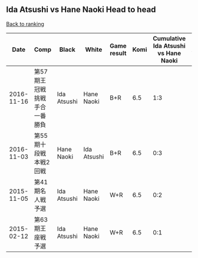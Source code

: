 ## Ida Atsushi vs Hane Naoki Head to head

[Back to ranking](../../index.md)




| **Date** | **Comp** | **Black** | **White** | **Game result** | **Komi** | **Cumulative Ida Atsushi vs Hane Naoki** | **Ida Atsushi streak** | **Hane Naoki streak** | 
| --- | --- | --- | --- | --- | --- | --- | --- | --- |
| 2016-11-16 | 第57期王冠戦　挑戦手合一番勝負 | Ida Atsushi | Hane Naoki | B+R | 6.5 | 1:3 | 1 | 0 | 
| 2016-11-03 | 第55期十段戦　本戦2回戦 | Hane Naoki | Ida Atsushi | B+R | 6.5 | 0:3 | 0 | 3 | 
| 2015-11-05 | 第41期名人戦予選 | Ida Atsushi | Hane Naoki | W+R | 6.5 | 0:2 | 0 | 2 | 
| 2015-02-12 | 第63期王座戦予選 | Ida Atsushi | Hane Naoki | W+R | 6.5 | 0:1 | 0 | 1 |




